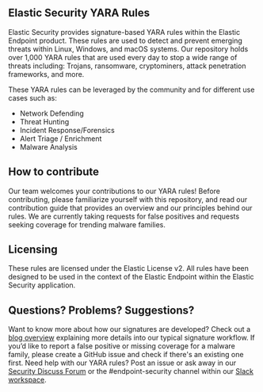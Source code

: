 ## Elastic Security YARA Rules

Elastic Security provides signature-based YARA rules within the Elastic Endpoint product. These rules are used to detect and prevent emerging threats within Linux, Windows, and macOS systems. Our repository holds over 1,000 YARA rules that are used every day to stop a wide range of threats including: Trojans, ransomware, cryptominers, attack penetration frameworks, and more. 

These YARA rules can be leveraged by the community and for different use cases such as:
- Network Defending
- Threat Hunting
- Incident Response/Forensics
- Alert Triage / Enrichment
- Malware Analysis

## How to contribute

Our team welcomes your contributions to our YARA rules! Before contributing, please familiarize yourself with this repository, and read our contribution guide that provides an overview and our principles behind our rules. We are currently taking requests for false positives and requests seeking coverage for trending malware families. 

## Licensing
These rules are licensed under the Elastic License v2. All rules have been designed to be used in the context of the Elastic Endpoint within the Elastic Security application.

## Questions? Problems? Suggestions?
Want to know more about how our signatures are developed? Check out a [blog overview](https://www.elastic.co/blog/linux-malware-protection-in-elastic-security) explaining more details into our typical signature workflow.
If you’d like to report a false positive or missing coverage for a malware family, please create a GitHub issue and check if there's an existing one first.
Need help with our YARA rules? Post an issue or ask away in our [Security Discuss Forum](https://discuss.elastic.co/c/security/) or the #endpoint-security channel within our [Slack workspace](https://www.elastic.co/blog/join-our-elastic-stack-workspace-on-slack).

